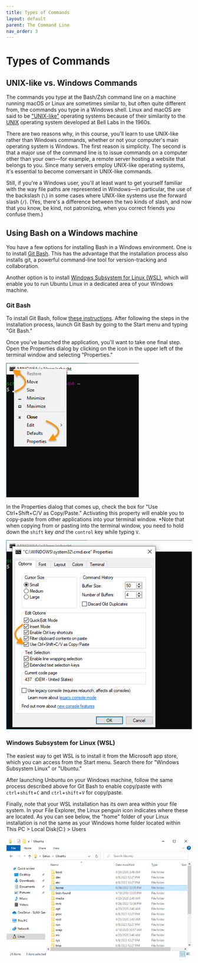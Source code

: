 ```yaml
---
title: Types of Commands
layout: default
parent: The Command Line
nav_order: 3
---
```

# Types of Commands

## UNIX-like vs. Windows Commands

The commands you type at the Bash/Zsh command line on a machine running macOS or Linux are sometimes similar to, but often quite different from, the commands you type in a Windows shell. Linux and macOS are said to be ["UNIX-like"](https://en.wikipedia.org/wiki/Unix-like) operating systems because of their similarity to the [UNIX](https://www.computerhope.com/jargon/u/unix.htm) operating system developed at Bell Labs in the 1960s. 

There are two reasons why, in this course, you'll learn to use UNIX-like rather than Windows commands, whether or not your computer's main operating system is Windows. The first reason is simplicity. The second is that a major use of the command line is to issue commands on a computer other than your own&mdash;for example, a remote server hosting a website that belongs to you. Since many servers employ UNIX-like operating systems, it's essential to become conversant in UNIX-like commands. 

Still, if you're a Windows user, you'll at least want to get yourself familiar with the way file paths are represented in Windows&mdash;in particular, the use of the backslash (`\`) in some cases where UNIX-like systems use the forward slash (`/`). (Yes, there's a difference between the two kinds of slash, and now that you know, be kind, not patronizing, when you correct friends you confuse them.)

## Using Bash on a Windows machine

You have a few options for installing Bash in a Windows environment. One is to install [Git Bash](https://gitforwindows.org/). This has the advantage that the installation process also installs git, a powerful command-line tool for version-tracking and collaboration.

Another option is to install [Windows Subsystem for Linux (WSL)](https://ubuntu.com/tutorials/install-ubuntu-on-wsl2-on-windows-11-with-gui-support#1-overview), which will enable you to run Ubuntu Linux in a dedicated area of your Windows machine.

### Git Bash

To install Git Bash, follow [these instructions](https://github.com/DHRI-Curriculum/install/blob/v2.0/guides/git.md#installation-instructions-microsoft-windows-10). After following the steps in the installation process, launch Git Bash by going to the Start menu and typing "Git Bash."

Once you've launched the application, you'll want to take one final step. Open the Properties dialog by clicking on the icon in the upper left of the terminal window and selecting "Properties."

![Settings menu in Git Bash showing Properties option](../assets/git-bash-properties.png)

In the Properties dialog that comes up, check the box for "Use Ctrl+Shift+C/V as Copy/Paste." Activating this property will enable you to copy-paste from other applications into your terminal window. *Note that when copying from or pasting into the terminal window, you need to hold down the `shift` key *and* the `control` key while typing `V`.

![Properties dialog in Git Bash terminal](../assets/copy-paste-properties-git-bash.png)

### Windows Subsystem for Linux (WSL)

The easiest way to get WSL is to install it from the Microsoft app store, which you can access from the Start menu. Search there for "Windows Subsystem Linux" or "Ubuntu." 

After launching Unbuntu on your Windows machine, follow the same process described above for Git Bash to enable copy/paste with `ctrl`+`shift`+`C` and `ctrl`+`shift`+`V` for copy/paste.

Finally, note that your WSL installation has its own area within your file system. In your File Explorer, the Linux penguin icon indicates where these are located. As you can see below, the "home" folder of your Linux installation is not the same as your Windows home folder located within This PC > Local Disk(C:) > Users

![Location of Linux files in Windows File Explorer](../assets/linux-files-in-explorer.png)
